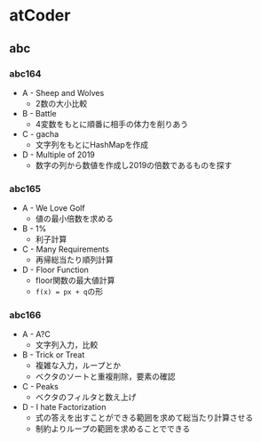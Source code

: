# atCoder

## abc

### abc164

- A - Sheep and Wolves
  - 2数の大小比較
- B - Battle
  - 4変数をもとに順番に相手の体力を削りあう
- C - gacha
  - 文字列をもとにHashMapを作成
- D - Multiple of 2019
  - 数字の列から数値を作成し2019の倍数であるものを探す

### abc165

- A - We Love Golf
  - 値の最小倍数を求める
- B - 1%
  - 利子計算
- C - Many Requirements
  - 再帰総当たり順列計算
- D - Floor Function
  - floor関数の最大値計算
  - `f(x) = px + q`の形

### abc166

- A - A?C
  - 文字列入力，比較
- B - Trick or Treat
  - 複雑な入力，ループとか
  - ベクタのソートと重複削除，要素の確認
- C - Peaks
  - ベクタのフィルタと数え上げ
- D - I hate Factorization
  - 式の答えを出すことができる範囲を求めて総当たり計算させる
  - 制約よりループの範囲を求めることでできる

